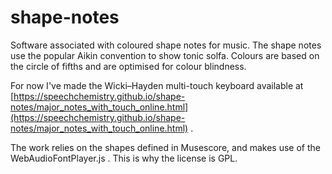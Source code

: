 # shape-notes
Software associated with coloured shape notes for music. The shape notes use the popular Aikin convention to show tonic solfa. Colours are based on the circle of fifths and are optimised for colour blindness.

For now I've made the Wicki–Hayden multi-touch keyboard available at [https://speechchemistry.github.io/shape-notes/major_notes_with_touch_online.html](https://speechchemistry.github.io/shape-notes/major_notes_with_touch_online.html) .

The work relies on the shapes defined in Musescore, and makes use of the WebAudioFontPlayer.js . This is why the license is GPL.
